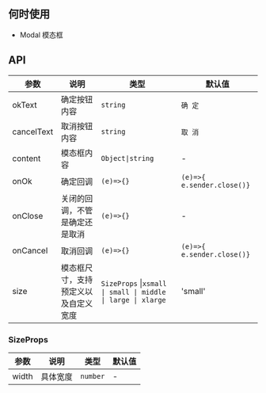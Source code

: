 ## 何时使用

- Modal 模态框

## API

| 参数 | 说明 | 类型 | 默认值 |
| --- | --- | --- | --- |
| okText | 确定按钮内容 | `string` | `确 定` |
| cancelText | 取消按钮内容 | `string` | `取 消` |
| content | 模态框内容 | `Object\|string` | - |
| onOk | 确定回调 | `(e)=>{}` | `(e)=>{ e.sender.close()}` |
| onClose | 关闭的回调，不管是确定还是取消 | `(e)=>{}` | - |
| onCancel | 取消回调 | `(e)=>{}` | `(e)=>{ e.sender.close()}` |
| size | 模态框尺寸，支持预定义以及自定义宽度 | `SizeProps` \|`xsmall \| small \| middle \| large \| xlarge` | 'small' |

### SizeProps

| 参数  | 说明     | 类型     | 默认值 |
| ----- | -------- | -------- | ------ |
| width | 具体宽度 | `number` | -      |
